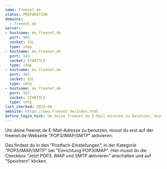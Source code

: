 ```yaml
---
name: freenet.de
status: PREPARATION
domains:
  - freenet.de
server:
- hostname: mx.freenet.de
  port: 993
  socket: SSL
  type: imap
- hostname: mx.freenet.de
  port: 143
  socket: STARTTLS
  type: imap
- hostname: mx.freenet.de
  port: 465
  socket: SSL
  type: smtp
- hostname: mx.freenet.de
  port: 587
  socket: STARTTLS
  type: smtp
last_checked: 2024-08
website: https://www.freenet.de/index.html
before_login_hint: Um deine freenet.de E-Mail-Adresse zu benutzen, musst du erst auf der freenet.de-Webseite "POP3/IMAP/SMTP" aktivieren.
---
```


Um deine freenet.de E-Mail-Adresse zu benutzen, musst du erst
auf der freenet.de-Webseite "POP3/IMAP/SMTP" aktivieren.

Das findest du in den "Postfach-Einstellungen", in der Kategorie
"POP3/IMAP/SMTP" bei "Einrichtung POP3/IMAP". Hier musst du die Checkbox "Jetzt
POP3, IMAP und SMTP aktivieren" anschalten und auf "Speichern" klicken.
